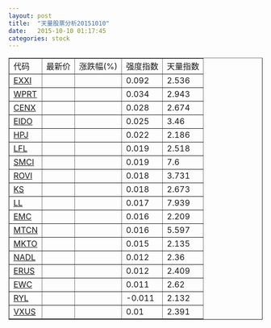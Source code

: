 ```yaml
---
layout: post
title:  "天量股票分析20151010"
date:   2015-10-10 01:17:45
categories: stock
---
```

<script type="text/javascript">
var stockList = []
stockList.push('gb_exxi');
stockList.push('gb_wprt');
stockList.push('gb_cenx');
stockList.push('gb_eido');
stockList.push('gb_hpj');
stockList.push('gb_lfl');
stockList.push('gb_smci');
stockList.push('gb_rovi');
stockList.push('gb_ks');
stockList.push('gb_ll');
stockList.push('gb_emc');
stockList.push('gb_mtcn');
stockList.push('gb_mkto');
stockList.push('gb_nadl');
stockList.push('gb_erus');
stockList.push('gb_ewc');
stockList.push('gb_ryl');
stockList.push('gb_vxus');
</script>

<table border="1">
 <tr>
  <td>代码</td>
  <td>最新价</td>
  <td>涨跌幅(%)</td>
 <td>强度指数</td>
 <td>天量指数</td>
</tr>
  <tr id="exxi"><td><a href="http://stock.finance.sina.com.cn/usstock/quotes/EXXI.html" target="_blank">EXXI</a></td><td></td><td></td><td>0.092</td><td>2.536</td></tr>
  <tr id="wprt"><td><a href="http://stock.finance.sina.com.cn/usstock/quotes/WPRT.html" target="_blank">WPRT</a></td><td></td><td></td><td>0.034</td><td>2.943</td></tr>
  <tr id="cenx"><td><a href="http://stock.finance.sina.com.cn/usstock/quotes/CENX.html" target="_blank">CENX</a></td><td></td><td></td><td>0.028</td><td>2.674</td></tr>
  <tr id="eido"><td><a href="http://stock.finance.sina.com.cn/usstock/quotes/EIDO.html" target="_blank">EIDO</a></td><td></td><td></td><td>0.025</td><td>3.46</td></tr>
  <tr id="hpj"><td><a href="http://stock.finance.sina.com.cn/usstock/quotes/HPJ.html" target="_blank">HPJ</a></td><td></td><td></td><td>0.022</td><td>2.186</td></tr>
  <tr id="lfl"><td><a href="http://stock.finance.sina.com.cn/usstock/quotes/LFL.html" target="_blank">LFL</a></td><td></td><td></td><td>0.019</td><td>2.518</td></tr>
  <tr id="smci"><td><a href="http://stock.finance.sina.com.cn/usstock/quotes/SMCI.html" target="_blank">SMCI</a></td><td></td><td></td><td>0.019</td><td>7.6</td></tr>
  <tr id="rovi"><td><a href="http://stock.finance.sina.com.cn/usstock/quotes/ROVI.html" target="_blank">ROVI</a></td><td></td><td></td><td>0.018</td><td>3.731</td></tr>
  <tr id="ks"><td><a href="http://stock.finance.sina.com.cn/usstock/quotes/KS.html" target="_blank">KS</a></td><td></td><td></td><td>0.018</td><td>2.673</td></tr>
  <tr id="ll"><td><a href="http://stock.finance.sina.com.cn/usstock/quotes/LL.html" target="_blank">LL</a></td><td></td><td></td><td>0.017</td><td>7.939</td></tr>
  <tr id="emc"><td><a href="http://stock.finance.sina.com.cn/usstock/quotes/EMC.html" target="_blank">EMC</a></td><td></td><td></td><td>0.016</td><td>2.209</td></tr>
  <tr id="mtcn"><td><a href="http://stock.finance.sina.com.cn/usstock/quotes/MTCN.html" target="_blank">MTCN</a></td><td></td><td></td><td>0.016</td><td>5.597</td></tr>
  <tr id="mkto"><td><a href="http://stock.finance.sina.com.cn/usstock/quotes/MKTO.html" target="_blank">MKTO</a></td><td></td><td></td><td>0.015</td><td>2.135</td></tr>
  <tr id="nadl"><td><a href="http://stock.finance.sina.com.cn/usstock/quotes/NADL.html" target="_blank">NADL</a></td><td></td><td></td><td>0.012</td><td>2.36</td></tr>
  <tr id="erus"><td><a href="http://stock.finance.sina.com.cn/usstock/quotes/ERUS.html" target="_blank">ERUS</a></td><td></td><td></td><td>0.012</td><td>2.409</td></tr>
  <tr id="ewc"><td><a href="http://stock.finance.sina.com.cn/usstock/quotes/EWC.html" target="_blank">EWC</a></td><td></td><td></td><td>0.011</td><td>2.62</td></tr>
  <tr id="ryl"><td><a href="http://stock.finance.sina.com.cn/usstock/quotes/RYL.html" target="_blank">RYL</a></td><td></td><td></td><td>-0.011</td><td>2.132</td></tr>
  <tr id="vxus"><td><a href="http://stock.finance.sina.com.cn/usstock/quotes/VXUS.html" target="_blank">VXUS</a></td><td></td><td></td><td>0.01</td><td>2.391</td></tr>
</table>

